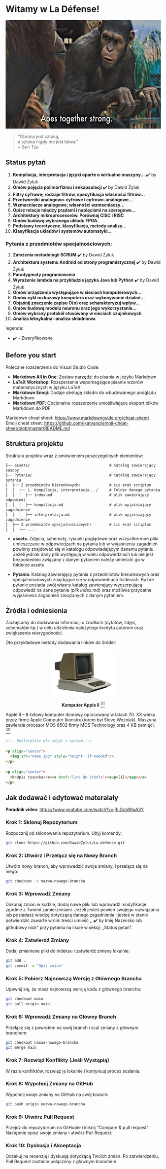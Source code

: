 # Witamy w La Défense!

<p align="center"><img src="assets/image.png" style="height: 352px;"/></p>

> "Obrona jest sztuką,\
> a sztuka nigdy nie jest łatwa."\
> ~ Sun Tzu

## Status pytań

1. **Kompilacja, interpretacja i języki oparte o wirtualne maszyny...** :heavy_check_mark: by Dawid Żyluk
2. **Omów pojęcia polimorfizmu i enkapsulacji** :heavy_check_mark: by Dawid Żyluk
3. **Filtry cyfrowe; rodzaje filtrów, specyfikacja własności filtrów...**
4. **Przetworniki analogowo-cyfrowe i cyfrowo-analogowe...**
5. **Wzmacniacze analogowe; własności wzmacniaczy...**
6. **Opisz relacje między prądami i napięciami na szeregowo...**
7. **Architektury mikroprocesorów. Porównaj CISC i RISC**
8. **Omów budowę wybranego układu FPGA.**
9. **Podstawy teoretyczne, klasyfikacja, metody analizy...**
10. **Klasyfikacja układów i systemów automatyki...**
 
### Pytania z przedmiotów specjalnościowych:
1. **Założenia metodologii SCRUM** :heavy_check_mark: by Dawid Żyluk
2. **Architektura systemu Android od strony programistycznej** :heavy_check_mark: by Dawid Żyluk
3. **Paradygmaty programowania**
4. **Wyrażenie lambda na przykładzie języka Java lub Python** :heavy_check_mark: by Dawid Żyluk
5. **Omów urządzenia występujące w sieciach komputerowych...**
6. **Omów cykl rozkazowy komputera oraz wykonywanie działań...**
7. **Objaśnij znaczenie zapisu O(n) oraz scharakteryzuj wpływ...**
8. **Omów budowę modelu neuronu oraz jego wykorzystanie...** 
9. **Omów wybrany protokół stosowany w sieciach czujnikowych** 
10. **Analiza leksykalna i analiza składniowa** 

legenda:
- :heavy_check_mark: - Zweryfikowane


## Before you start

Polecane rozszerzenia do Visual Studio Code:

- **Markdown All in One**: Zestaw narzędzi do pisania w jezyku Markdown
- **LaTeX Workshop**: Rozszerzenie wspomagające pisanie wzorów matematycznych w języku LaTeX
- **Markdown Emoji**: Dodaje obsługę składni do wbudowanego podglądu Markdown 
- **Markdown PDF**: Opcjonalne rozszerzenie umożliwiające eksport plików Markdown do PDF

Markdown cheat sheet: https://www.markdownguide.org/cheat-sheet/ \
Emoji cheat sheet: https://github.com/ikatyang/emoji-cheat-sheet/blob/master/README.md

## Struktura projektu

Struktura projektu wraz z omówieniem poszczególnych elementów:

```
├── assets/                                    # Katalog zawierający zasoby
├── Pytania/                                   # Katalog zawierający pytania
│  ├── Z przedmiotów kierunkowych/             # sic erat scriptum
│  │  ├── 1. Kompilacja, interpretacja.../     # Folder danego pytania
│  │  │  ├── index.md                          # plik zawierający odpowiedź
│  │  │  ├── kompilacja.md                     # plik wyjaśniający zagadnienie
│  │  │  ├── interpretacja.md                  # plik wyjaśniający zagadnienie
│  ├── Z przedmiotów specjalnościowych/        # sic erat scriptum
│  │  ├── ...
```

- **assets**: Zdjęcia, schematy, rysunki poglądowe oraz wszystkie inne pliki umieszczane w odpowiedzach na pytania lub w wyjaśnieniu zagadnień powinny znajdować się w katalogu odpowiadającym danemu pytaniu. Jeżeli jednak dany plik występuję w wielu odpowiedziach lub nie jest bezpośrednio związany z danym pytaniem należy umieścić go w folderze assets

- **Pytania**: Katalog zawierający pytania z przedmiotów kierunkowych oraz specjalnościowych znajdujące się w odpowiednuch folderach. Każde pytanie posiada swój własny katalog zawierający wyczerpującą odpowiedź na dane pytanie (_plik index.md_) oraz możliwie przydatne wyjaśnienia zagadnień związanych z danym pytaniem.

## Żródła i odniesienia

Zachęcamy do dodawania informacji o źródłach (cytatów, zdjęć, schematów itp.) w celu udzielenia należytego kredytu autorom oraz zwiększenia wiarygodności.

Oto przykładowe metody dodawania linków do źródeł:

<p align="center"><img src="assets/apple.png" style="height: 152px;"/></p>

<p align="center">
  <b>Komputer Apple II</b> <a href="https://pl.wikipedia.org/wiki/Apple_II"><sup>[1]</sup></a>
</p>

Apple II – 8-bitowy komputer domowy opracowany w latach 70. XX wieku przez firmę Apple Computer (konstruktorem był Steve Wozniak). Maszyna zawierała procesor MOS 6502 firmy MOS Technology oraz 4 KB pamięci. <a href="https://pl.wikipedia.org/wiki/Apple_II"><sup>[2]</sup></a>

``` HTML
<!-- Boilerplate dla zdjęć z opisem -->

<p align="center"> 
  <img src="name.jpg" style="height: if-needed"/>
</p>

<p align="center">
  <b>Opis rysunku</b><a href="link do źródła"><sup>[1]</sup></a>
</p>

```

## Jak dodawać i edytować materaiały

**Poradnik video**: https://www.youtube.com/watch?v=jRLGobWwA3Y

### Krok 1: Sklonuj Repozytorium

Rozpocznij od sklonowania repozytorium. Użyj komendy:

```bash
git clone https://github.com/DawidZyluk/La-defense.git
```

### Krok 2: Utwórz i Przełącz się na Nowy Branch

Utwórz nowy branch, aby wprowadzić swoje zmiany, i przełącz się na niego:

```bash
git checkout -b nazwa-nowego-brancha
```

### Krok 3: Wprowadź Zmiany

Dokonaj zmian w kodzie, dodaj nowe pliki lub wprowadź modyfikacje zgodnie z Twoimi zamierzeniami. Jeżeli jesteś pewien swojego rozwiązania lub posiadasz wiedzę dotyczącą danego zagadnienia i jesteś w stanie potwierdzić zawarte w nim treści umieść ,, :heavy_check_mark: by Imię Nazwisko lub githubowy nick" przy pytaniu na liście w sekcji ,,Status pytań". 

### Krok 4: Zatwierdź Zmiany

Dodaj zmienione pliki do indeksu i zatwierdź zmiany lokalnie:

```bash
git add .
git commit -m "Opis zmian"
```

### Krok 5: Pobierz Najnowszą Wersję z Głównego Brancha

Upewnij się, że masz najnowszą wersję kodu z głównego brancha:

```bash
git checkout main
git pull origin main
```

### Krok 6: Wprowadź Zmiany na Główny Branch

Przełącz się z powrotem na swój branch i scal zmiany z głównym branchem:

```bash
git checkout nazwa-nowego-brancha
git merge main
```

### Krok 7: Rozwiąż Konflikty (Jeśli Wystąpią)

W razie konfliktów, rozwiąż je lokalnie i kontynuuj proces scalania.

### Krok 8: Wypchnij Zmiany na GitHub

Wypchnij swoje zmiany na GitHub na swój branch:

```bash
git push origin nazwa-nowego-brancha
```

### Krok 9: Utwórz Pull Request

Przejdź do repozytorium na GitHubie i kliknij "Compare & pull request". Następnie opisz swoje zmiany i utwórz Pull Request.

### Krok 10: Dyskusja i Akceptacja

Oczekuj na recenzję i dyskusję dotyczącą Twoich zmian. Po zatwierdzeniu, Pull Request zostanie połączony z głównym branchem.
